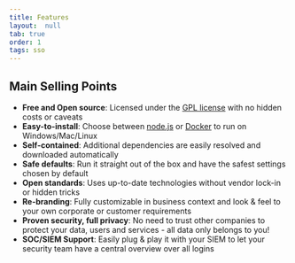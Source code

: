 ```yaml
---
title: Features
layout:  null
tab: true
order: 1
tags: sso
---
```


## Main Selling Points

* **Free and Open source**: Licensed under the
  [GPL license](https://github.com/OWASP/SSO_Project/blob/master/LICENSE)
  with no hidden costs or caveats
* **Easy-to-install**:
  Choose between [node.js](http://nodejs.org) or
  [Docker](https://www.docker.com) to run on
  Windows/Mac/Linux
* **Self-contained**: Additional dependencies are easily resolved and downloaded automatically
* **Safe defaults**: Run it straight out of the box and have the safest settings chosen by default
* **Open standards**: Uses up-to-date technologies without vendor lock-in or hidden tricks
* **Re-branding**: Fully customizable in business context and look &
  feel to your own corporate or customer requirements
* **Proven security, full privacy**: No need to trust other companies to protect your data, users and services - all data only belongs to you!
* **SOC/SIEM Support**: Easily plug & play it with your SIEM to let your security team have a central overview over all logins
